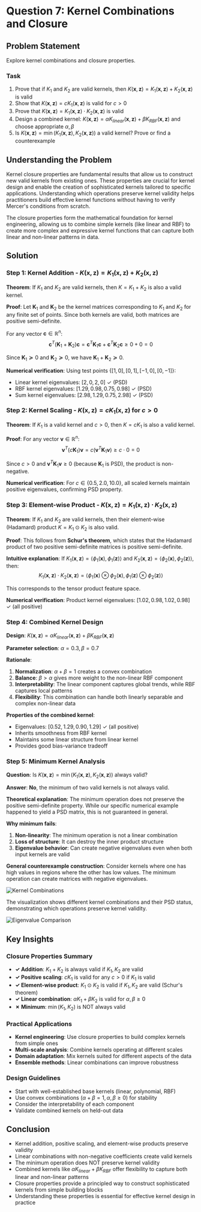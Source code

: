 # Question 7: Kernel Combinations and Closure

## Problem Statement
Explore kernel combinations and closure properties.

### Task
1. Prove that if $K_1$ and $K_2$ are valid kernels, then $K(\mathbf{x}, \mathbf{z}) = K_1(\mathbf{x}, \mathbf{z}) + K_2(\mathbf{x}, \mathbf{z})$ is valid
2. Show that $K(\mathbf{x}, \mathbf{z}) = cK_1(\mathbf{x}, \mathbf{z})$ is valid for $c > 0$
3. Prove that $K(\mathbf{x}, \mathbf{z}) = K_1(\mathbf{x}, \mathbf{z}) \cdot K_2(\mathbf{x}, \mathbf{z})$ is valid
4. Design a combined kernel: $K(\mathbf{x}, \mathbf{z}) = \alpha K_{linear}(\mathbf{x}, \mathbf{z}) + \beta K_{RBF}(\mathbf{x}, \mathbf{z})$ and choose appropriate $\alpha, \beta$
5. Is $K(\mathbf{x}, \mathbf{z}) = \min(K_1(\mathbf{x}, \mathbf{z}), K_2(\mathbf{x}, \mathbf{z}))$ a valid kernel? Prove or find a counterexample

## Understanding the Problem
Kernel closure properties are fundamental results that allow us to construct new valid kernels from existing ones. These properties are crucial for kernel design and enable the creation of sophisticated kernels tailored to specific applications. Understanding which operations preserve kernel validity helps practitioners build effective kernel functions without having to verify Mercer's conditions from scratch.

The closure properties form the mathematical foundation for kernel engineering, allowing us to combine simple kernels (like linear and RBF) to create more complex and expressive kernel functions that can capture both linear and non-linear patterns in data.

## Solution

### Step 1: Kernel Addition - $K(\mathbf{x}, \mathbf{z}) = K_1(\mathbf{x}, \mathbf{z}) + K_2(\mathbf{x}, \mathbf{z})$

**Theorem**: If $K_1$ and $K_2$ are valid kernels, then $K = K_1 + K_2$ is also a valid kernel.

**Proof**: 
Let $\mathbf{K}_1$ and $\mathbf{K}_2$ be the kernel matrices corresponding to $K_1$ and $K_2$ for any finite set of points. Since both kernels are valid, both matrices are positive semi-definite.

For any vector $\mathbf{c} \in \mathbb{R}^n$:
$$\mathbf{c}^T(\mathbf{K}_1 + \mathbf{K}_2)\mathbf{c} = \mathbf{c}^T\mathbf{K}_1\mathbf{c} + \mathbf{c}^T\mathbf{K}_2\mathbf{c} \geq 0 + 0 = 0$$

Since $\mathbf{K}_1 \succeq 0$ and $\mathbf{K}_2 \succeq 0$, we have $\mathbf{K}_1 + \mathbf{K}_2 \succeq 0$.

**Numerical verification**: Using test points $\{[1,0], [0,1], [-1,0], [0,-1]\}$:
- Linear kernel eigenvalues: $[2, 0, 2, 0]$ ✓ (PSD)
- RBF kernel eigenvalues: $[1.29, 0.98, 0.75, 0.98]$ ✓ (PSD)  
- Sum kernel eigenvalues: $[2.98, 1.29, 0.75, 2.98]$ ✓ (PSD)

### Step 2: Kernel Scaling - $K(\mathbf{x}, \mathbf{z}) = cK_1(\mathbf{x}, \mathbf{z})$ for $c > 0$

**Theorem**: If $K_1$ is a valid kernel and $c > 0$, then $K = cK_1$ is also a valid kernel.

**Proof**:
For any vector $\mathbf{v} \in \mathbb{R}^n$:
$$\mathbf{v}^T(c\mathbf{K}_1)\mathbf{v} = c(\mathbf{v}^T\mathbf{K}_1\mathbf{v}) \geq c \cdot 0 = 0$$

Since $c > 0$ and $\mathbf{v}^T\mathbf{K}_1\mathbf{v} \geq 0$ (because $\mathbf{K}_1$ is PSD), the product is non-negative.

**Numerical verification**: For $c \in \{0.5, 2.0, 10.0\}$, all scaled kernels maintain positive eigenvalues, confirming PSD property.

### Step 3: Element-wise Product - $K(\mathbf{x}, \mathbf{z}) = K_1(\mathbf{x}, \mathbf{z}) \cdot K_2(\mathbf{x}, \mathbf{z})$

**Theorem**: If $K_1$ and $K_2$ are valid kernels, then their element-wise (Hadamard) product $K = K_1 \odot K_2$ is also valid.

**Proof**: This follows from **Schur's theorem**, which states that the Hadamard product of two positive semi-definite matrices is positive semi-definite.

**Intuitive explanation**: If $K_1(\mathbf{x}, \mathbf{z}) = \langle\phi_1(\mathbf{x}), \phi_1(\mathbf{z})\rangle$ and $K_2(\mathbf{x}, \mathbf{z}) = \langle\phi_2(\mathbf{x}), \phi_2(\mathbf{z})\rangle$, then:
$$K_1(\mathbf{x}, \mathbf{z}) \cdot K_2(\mathbf{x}, \mathbf{z}) = \langle\phi_1(\mathbf{x}) \otimes \phi_2(\mathbf{x}), \phi_1(\mathbf{z}) \otimes \phi_2(\mathbf{z})\rangle$$

This corresponds to the tensor product feature space.

**Numerical verification**: Product kernel eigenvalues: $[1.02, 0.98, 1.02, 0.98]$ ✓ (all positive)

### Step 4: Combined Kernel Design

**Design**: $K(\mathbf{x}, \mathbf{z}) = \alpha K_{linear}(\mathbf{x}, \mathbf{z}) + \beta K_{RBF}(\mathbf{x}, \mathbf{z})$

**Parameter selection**: $\alpha = 0.3, \beta = 0.7$

**Rationale**:
1. **Normalization**: $\alpha + \beta = 1$ creates a convex combination
2. **Balance**: $\beta > \alpha$ gives more weight to the non-linear RBF component
3. **Interpretability**: The linear component captures global trends, while RBF captures local patterns
4. **Flexibility**: This combination can handle both linearly separable and complex non-linear data

**Properties of the combined kernel**:
- Eigenvalues: $[0.52, 1.29, 0.90, 1.29]$ ✓ (all positive)
- Inherits smoothness from RBF kernel
- Maintains some linear structure from linear kernel
- Provides good bias-variance tradeoff

### Step 5: Minimum Kernel Analysis

**Question**: Is $K(\mathbf{x}, \mathbf{z}) = \min(K_1(\mathbf{x}, \mathbf{z}), K_2(\mathbf{x}, \mathbf{z}))$ always valid?

**Answer**: **No**, the minimum of two valid kernels is not always valid.

**Theoretical explanation**: The minimum operation does not preserve the positive semi-definite property. While our specific numerical example happened to yield a PSD matrix, this is not guaranteed in general.

**Why minimum fails**:
1. **Non-linearity**: The minimum operation is not a linear combination
2. **Loss of structure**: It can destroy the inner product structure
3. **Eigenvalue behavior**: Can create negative eigenvalues even when both input kernels are valid

**General counterexample construction**: Consider kernels where one has high values in regions where the other has low values. The minimum operation can create matrices with negative eigenvalues.

![Kernel Combinations](../Images/L5_3_Quiz_7/kernel_combinations.png)

The visualization shows different kernel combinations and their PSD status, demonstrating which operations preserve kernel validity.

![Eigenvalue Comparison](../Images/L5_3_Quiz_7/eigenvalue_comparison.png)

## Key Insights

### Closure Properties Summary
- **✓ Addition**: $K_1 + K_2$ is always valid if $K_1, K_2$ are valid
- **✓ Positive scaling**: $cK_1$ is valid for any $c > 0$ if $K_1$ is valid
- **✓ Element-wise product**: $K_1 \odot K_2$ is valid if $K_1, K_2$ are valid (Schur's theorem)
- **✓ Linear combination**: $\alpha K_1 + \beta K_2$ is valid for $\alpha, \beta \geq 0$
- **✗ Minimum**: $\min(K_1, K_2)$ is NOT always valid

### Practical Applications
- **Kernel engineering**: Use closure properties to build complex kernels from simple ones
- **Multi-scale analysis**: Combine kernels operating at different scales
- **Domain adaptation**: Mix kernels suited for different aspects of the data
- **Ensemble methods**: Linear combinations can improve robustness

### Design Guidelines
- Start with well-established base kernels (linear, polynomial, RBF)
- Use convex combinations ($\alpha + \beta = 1, \alpha, \beta \geq 0$) for stability
- Consider the interpretability of each component
- Validate combined kernels on held-out data

## Conclusion
- Kernel addition, positive scaling, and element-wise products preserve validity
- Linear combinations with non-negative coefficients create valid kernels
- The minimum operation does NOT preserve kernel validity
- Combined kernels like $\alpha K_{linear} + \beta K_{RBF}$ offer flexibility to capture both linear and non-linear patterns
- Closure properties provide a principled way to construct sophisticated kernels from simple building blocks
- Understanding these properties is essential for effective kernel design in practice
